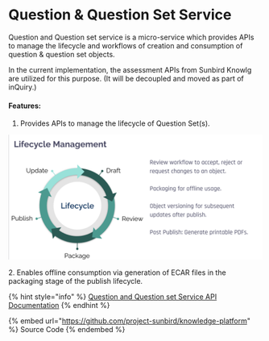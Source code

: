 # Question & Question Set Service

Question and Question set service is a micro-service which provides APIs to manage the lifecycle and workflows of creation and consumption of question & question set objects.

In the current implementation, the assessment APIs from Sunbird Knowlg are utilized for this purpose. (It will be decoupled and moved as part of inQuiry.)

#### Features:

1. Provides APIs to manage the lifecycle of Question Set(s).

![Lifecycle Management of a Question Set](<../../../.gitbook/assets/Screen Shot 2022-03-14 at 9.55.13 PM.png>)

2\.  Enables offline consumption via generation of ECAR files in the packaging stage of the publish lifecycle.

{% hint style="info" %}
[Question and Question set Service API Documentation](http://docs.sunbird.org/latest/apis/questionapi/)
{% endhint %}

{% embed url="https://github.com/project-sunbird/knowledge-platform" %}
Source Code
{% endembed %}

